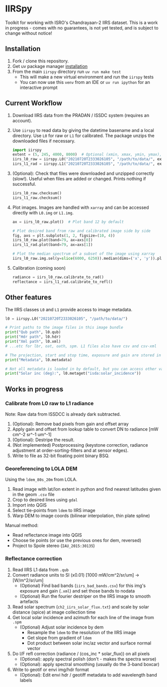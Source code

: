 # IIRSpy

Toolkit for working with ISRO's Chandrayaan-2 IIRS dataset. This is a work in progress - comes with no guarantees, is not yet tested, and is subject to change without notice!

## Installation

1. Fork / clone this repository.
2. Get uv package manager [installation](https://github.com/astral-sh/uv?tab=readme-ov-file#installation)
3. From the main `iirspy` directory run `uv run make test`
    * This will make a new virtual environment and run the `iirspy` tests
    * You can now use this `venv` from an IDE or `uv run ipython` for an interactive prompt

## Current Workflow

1. Download IIRS data from the PRADAN / ISSDC system (requires an account).
2. Use `iirspy` to read data by giving the datetime basename and a local directory. Use `L0` for raw or `L1` for calibrated. The package unzips the downloaded files if necessary.

    ```python
    import iirspy
    extent = (5, 245, 4000, 8000)  # Optional (xmin, xmax, ymin, ymax), defaults to full image
    iirs_l0_raw = iirspy.L0("20210720T2333026105", "/path/to/data/", extent)
    iirs_l1_rad = iirspy.L1("20210720T2333026105", "/path/to/data/", extent)
    ```

3. (Optional): Check that files were downloaded and unzipped correctly (slow!). Useful when files are added or changed. Prints nothing if successful.

    ```python
    iirs_l0_raw.checksum()
    iirs_l1_raw.checksum()
    ```

4. Plot images. Images are handled with `xarray` and can be accessed directly with `L0.img` or `L1.img`.

    ```python
    ax = iirs_l0_raw.plot()  # Plot band 12 by default

    # Plot desired band from raw and calibrated image side by side
    fig, axs = plt.subplots(1, 2, figsize=(10, 4))
    iirs_l0_raw.plot(band=79, ax=axs[0])
    iirs_l1_rad.plot(band=79, ax=axs[1])

    # Plot the median spectrum of a subset of the image using xarray
    iirs_l0_raw.img.sel(y=slice(6000, 6250)).median(dims=('x', 'y')).plot()
    ```

5. Calibration (coming soon)

    ```python
    radiance = iirs_l0_raw.calibrate_to_rad()
    reflectance = iirs_l1_rad.calibrate_to_refl()
    ```

## Other features

The IIRS classes `L0` and `L1` provide access to image metadata.

```python
l0 = iirspy.L0("20210720T2333026105", "/path/to/data/")

# Print paths to the image files in this image bundle
print("Qub path", l0.qub)
print("Hdr path", l0.hdr)
print("Xml path", l0.xml)  
# ...etc for lbr, oat, oath, spm. L1 files also have csv and csv-xml

# The projection, start and stop time, exposure and gain are stored in metadata
print("Metadata", l0.metadata)

# Not all metadata is loaded in by default, but you can access other values in the XML file with .metaget (thanks to pdr!)
print("Solar inc (deg):", l0.metaget("isda:solar_incidence"))
```

## Works in progress

### Calibrate from L0 raw to L1 radiance

Note: Raw data from ISSDCC is already dark subtracted.

1. (Optional): Remove bad pixels from gain and offset array 
2. Apply gain and offset from lookup table to convert DN to radiance [mW cm^-2 sr^-1 um^-1]
2. (Optional): Destripe the result.
4. (Not implemented) Postprocessing (keystone correction, radiance adjustment at order-sorting-filters and at sensor edges).
5. Write to file as 32-bit floating point binary BSQ.

### Georeferencing to LOLA DEM

Using the `ldem_80s_20m` from LOLA.

1. Read image with lat/lon extent in python and find nearest latitudes given in the geom `.csv` file
2. Crop to desired lines using `gdal`
3. Import into QGIS
4. Select tie-points from `ldem` to IIRS image
5. Warp DEM to image coords (bilinear interpolation, thin plate spline)

Manual method:

- Read reflectance image into QGIS
- Choose tie points (or use the previous ones for dem, reversed)
- Project to Spole stereo (`IAU_2015:30135`)

### Reflectance correction

1. Read IIRS L1 data from `.qub`
2. Convert radiance units to SI (x0.01) [1000 mW/cm^2/sr/um] -> [W/m^2/sr/um]
   - (Optional) Find bad bands (`iirs_bad_bands.csv`) for this img's exposure and gain (`.xml`) and set those bands to nodata
   - (Optional) Run the fourier destriper on the IIRS image to smooth artefacts
3. Read solar spectrum (`ch2_iirs_solar_flux.txt`) and scale by solar distance (spice) at image collection time
4. Get local solar incidence and azimuth for each line of the image from `.spm`
   - (Optional) Adjust solar incidence by dem
     - Resample the `ldem` to the resolution of the IIRS image
     - Get slope from gradient of `ldem`
     - Dot product between solar inc/az vector and surface normal vector
5. Do I/F refl correction (radiance / (cos_inc \* solar_flux)) on all pixels
   - (Optional): apply spectral polish (don't - makes the spectra worse)
   - (Optional): apply spectral smoothing (usually do the 3-band boxcar)
6. Write to geotif or envi img/hdr format
   - (Optional): Edit envi hdr / geotiff metadata to add wavelength band labels

